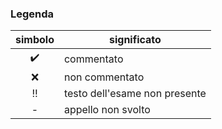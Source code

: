 ### Legenda

| simbolo            | significato                   |
| :----------------: |-------------------------------|
| :heavy_check_mark: | commentato                    |
| :x:                | non commentato                |
| :bangbang:         | testo dell'esame non presente |
|          -         | appello non svolto            |
